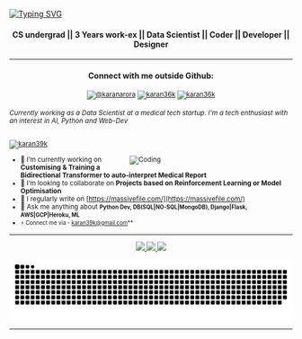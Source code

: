 <a href="https://github.com/karan36k"><div>[![Typing SVG](color=%230A3600&size=15&center=true&width=250&height=23&lines=Hello+World+%F0%9F%91%8B%2C+I+am+Karan)](https://git.io/typing-svg)</a></div>

<h4 align="center">CS undergrad || 3 Years work-ex || Data Scientist || Coder || Developer || Designer</h4> 

--- 

<h4 align="center">Connect with me outside Github:</h4>
<small>
<p align="center"> <a href="https://massivefile.com" target="_blank">
<img align="center" src="https://encrypted-tbn0.gstatic.com/images?q=tbn:ANd9GcT47RS9Jmmyf5N8TcX4wTogjDnDqyU_AYzO7w&usqp=CAU" alt="@karanarora" height="30" width="40" /></a> <a href="https://linkedin.com/in/karanaro "target="_blank"><img align="center" src="https://raw.githubusercontent.com/rahuldkjain/github-profile-readme-generator/master/src/images/icons/Social/linked-in-alt.svg" alt="karan36k" height="30" width="40" /></a> <a href="https://instagram.com/flashunicorn/" target="_blank"><img align="center" src="https://raw.githubusercontent.com/rahuldkjain/github-profile-readme-generator/master/src/images/icons/Social/instagram.svg" alt="karan36k" height="30" width="40" /></a> </p> 

 <h6>Currently working as a Data Scientist at a medical tech startup. I'm a tech enthusiast with an interest in AI, Python and Web-Dev</h6>
  
 <a href="https://github.com/karan36k" target="_blank"><p align="left"> <img src="https://komarev.com/ghpvc/?username=karan39k&label=Profile%20views&color=129e00&style=plastic" alt="karan39k" /> </p> 
<img align="right" alt="Coding" width="290" src="https://lh3.googleusercontent.com/mgIKssWpDhUcif6UwzLqwFrQ2frzYdKrp6utfYLoY8c8nGL68euHOzSDJ5JDIZ5qKEYgC8ug7Vy9kLNKEVOYjdRRZJ3T3Mq0laT8AUwB5w1UG1Jf7bIFkPg_8yY-1qXfMSas0bna1w=w1920-h1080"> </a>

- 🔭 I’m currently working on **Customising & Training a Bidirectional Transformer to auto-interpret Medical Report** 
- 👯 I’m looking to collaborate on **Projects based on Reinforcement Learning or Model Optimisation** 
- 📝 I regularly write on [https://massivefile.com/](https://massivefile.com/) 
- 💬 Ask me anything about <small>**Python Dev, DB(SQL|NO-SQL|MongoDB), Django|Flask, AWS|GCP|Heroku, ML**
- ⚡ Connect me via - karan39k@gmail.com** 
  </small>
<!-- ### Blogs posts -->
 
 ---
  
<div align="center">
  <a href="https://github.com/karan36k">
  <img height="180em" src="https://github-readme-stats.vercel.app/api?username=karan36k&show_icons=true&theme=dark&include_all_commits=true&count_private=true"/>
  <img height="180em" src="https://github-readme-stats.vercel.app/api/top-langs/?username=karan36k&layout=compact&langs_count=7&theme=dark"/>
  <img height="295em"  src="https://activity-graph.herokuapp.com/graph?username=karan36k&theme=xcode"/>

   
  ![Snake animation](https://github.com/wellingtoncarneirobarbosa/wellingtoncarneirobarbosa/blob/output/github-contribution-grid-snake.svg)

  
  </a></div>
 
 
---
